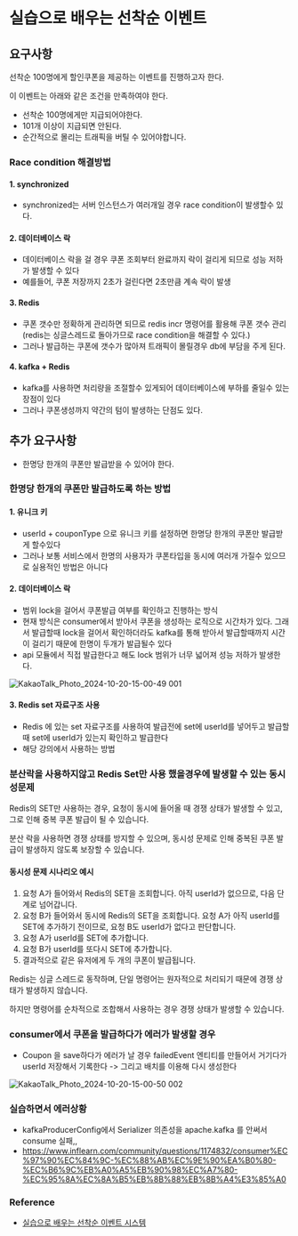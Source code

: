 # 실습으로 배우는 선착순 이벤트

## 요구사항
선착순 100명에게 할인쿠폰을 제공하는 이벤트를 진행하고자 한다.

이 이벤트는 아래와 같은 조건을 만족하여야 한다.
- 선착순 100명에게만 지급되어야한다.
- 101개 이상이 지급되면 안된다.
- 순간적으로 몰리는 트래픽을 버틸 수 있어야합니다.


### Race condition 해결방법

#### 1. synchronized
* synchronized는 서버 인스턴스가 여러개일 경우 race condition이 발생할수 있다.

#### 2. 데이터베이스 락
* 데이터베이스 락을 걸 경우 쿠폰 조회부터 완료까지 락이 걸리게 되므로 성능 저하가 발생할 수 있다
* 예를들어, 쿠폰 저장까지 2초가 걸린다면 2초만큼 계속 락이 발생

#### 3. Redis
* 쿠폰 갯수만 정확하게 관리하면 되므로 redis incr 명령어를 활용해 쿠폰 갯수 관리 (redis는 싱글스레드로 돌아가므로 race condition을 해결할 수 있다.)
* 그러나 발급하는 쿠폰에 갯수가 많아져 트래픽이 몰릴경우 db에 부담을 주게 된다.
    
#### 4. kafka + Redis
* kafka를 사용하면 처리량을 조절할수 있게되어 데이터베이스에 부하를 줄일수 있는 장점이 있다
* 그러나 쿠폰생성까지 약간의 텀이 발생하는 단점도 있다.

## 추가 요구사항
* 한명당 한개의 쿠폰만 발급받을 수 있어야 한다.

### 한명당 한개의 쿠폰만 발급하도록 하는 방법

#### 1. 유니크 키 
* userId + couponType 으로 유니크 키를 설정하면 한명당 한개의 쿠폰만 발급받게 할수있다
* 그러나 보통 서비스에서 한명의 사용자가 쿠폰타입을 동시에 여러개 가질수 있으므로 실용적인 방법은 아니다

#### 2. 데이터베이스 락

* 범위 lock을 걸어서 쿠폰발급 여부를 확인하고 진행하는 방식
* 현재 방식은 consumer에서 받아서 쿠폰을 생성하는 로직으로 시간차가 있다. 그래서 발급할때 lock을 걸어서 확인하더라도 kafka를 통해 받아서 발급할때까지 시간이 걸리기 때문에 한명이 두개가 발급될수 있다
* api 모듈에서 직접 발급한다고 해도 lock 범위가 너무 넓어져 성능 저하가 발생한다.

![KakaoTalk_Photo_2024-10-20-15-00-49 001](https://github.com/user-attachments/assets/df155045-c986-490e-947e-cda86ef515a5)
    
#### 3. Redis set 자료구조 사용
* Redis 에 있는 set 자료구조를 사용하여 발급전에 set에 userId를 넣어두고 발급할때 set에 userId가 있는지 확인하고 발급한다
* 해당 강의에서 사용하는 방법

### 분산락을 사용하지않고 Redis Set만 사용 했을경우에 발생할 수 있는 동시성문제

Redis의 SET만 사용하는 경우, 요청이 동시에 들어올 때 경쟁 상태가 발생할 수 있고, 그로 인해 중복 쿠폰 발급이 될 수 있습니다.

분산 락을 사용하면 경쟁 상태를 방지할 수 있으며, 동시성 문제로 인해 중복된 쿠폰 발급이 발생하지 않도록 보장할 수 있습니다.

#### 동시성 문제 시나리오 예시
1. 요청 A가 들어와서 Redis의 SET을 조회합니다. 아직 userId가 없으므로, 다음 단계로 넘어갑니다.
2. 요청 B가 들어와서 동시에 Redis의 SET을 조회합니다. 요청 A가 아직 userId를 SET에 추가하기 전이므로, 요청 B도 userId가 없다고 판단합니다.
3. 요청 A가 userId를 SET에 추가합니다.
4. 요청 B가 userId를 또다시 SET에 추가합니다.
5. 결과적으로 같은 유저에게 두 개의 쿠폰이 발급됩니다.

Redis는 싱글 스레드로 동작하며, 단일 명령어는 원자적으로 처리되기 때문에 경쟁 상태가 발생하지 않습니다.

하지만 명령어를 순차적으로 조합해서 사용하는 경우 경쟁 상태가 발생할 수 있습니다.


### consumer에서 쿠폰을 발급하다가 에러가 발생할 경우

* Coupon 을 save하다가 에러가 날 경우 failedEvent 엔티티를 만들어서 거기다가 userId 저장해서 기록한다 -> 그리고 배치를 이용해 다시 생성한다

![KakaoTalk_Photo_2024-10-20-15-00-50 002](https://github.com/user-attachments/assets/56d33856-fd72-4135-ae44-16aa832cfeb7)

### 실습하면서 에러상황

* kafkaProducerConfig에서 Serializer 의존성을 apache.kafka 를 안써서 consume 실패,,
* https://www.inflearn.com/community/questions/1174832/consumer%EC%97%90%EC%84%9C-%EC%88%AB%EC%9E%90%EA%B0%80-%EC%B6%9C%EB%A0%A5%EB%90%98%EC%A7%80-%EC%95%8A%EC%8A%B5%EB%8B%88%EB%8B%A4%E3%85%A0

### Reference

* [실습으로 배우는 선착순 이벤트 시스템](https://www.inflearn.com/course/%EC%84%A0%EC%B0%A9%EC%88%9C-%EC%9D%B4%EB%B2%A4%ED%8A%B8-%EC%8B%9C%EC%8A%A4%ED%85%9C-%EC%8B%A4%EC%8A%B5?attributionToken=igHwiQoMCLu70rgGEJOpuLkCEAEaJDY3MTYxOWY5LTAwMDAtMmVmZS1hYjMwLWY0ZjVlODA1Y2M0MCoGMzg5Nzk5MjCjgJcit7eMLajlqi2Y1rctwvCeFcXL8xeOvp0V1LKdFZvWty2Q97IwjpHJMJnuxjA6DmRlZmF1bHRfc2VhcmNoQAFIAWgBegJzaQ)
